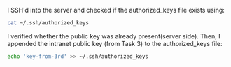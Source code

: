 I SSH'd into the server and checked if the authorized_keys file exists using:
``` bash
cat ~/.ssh/authorized_keys
```

I verified whether the public key was already present(server side). Then, I appended the intranet public key (from Task 3) to the authorized_keys file:

``` bash
echo 'key-from-3rd' >> ~/.ssh/authorized_keys
```